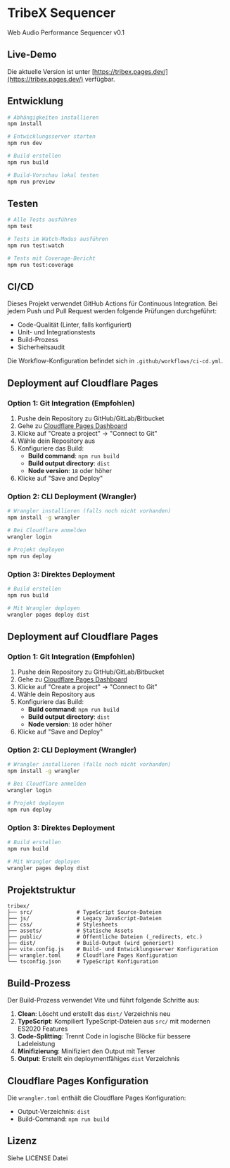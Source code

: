 # TribeX Sequencer

Web Audio Performance Sequencer v0.1

## Live-Demo

Die aktuelle Version ist unter [https://tribex.pages.dev/](https://tribex.pages.dev/) verfügbar.

## Entwicklung

```bash
# Abhängigkeiten installieren
npm install

# Entwicklungsserver starten
npm run dev

# Build erstellen
npm run build

# Build-Vorschau lokal testen
npm run preview
```

## Testen

```bash
# Alle Tests ausführen
npm test

# Tests im Watch-Modus ausführen
npm run test:watch

# Tests mit Coverage-Bericht
npm run test:coverage
```

## CI/CD

Dieses Projekt verwendet GitHub Actions für Continuous Integration. Bei jedem Push und Pull Request werden folgende Prüfungen durchgeführt:

- Code-Qualität (Linter, falls konfiguriert)
- Unit- und Integrationstests
- Build-Prozess
- Sicherheitsaudit

Die Workflow-Konfiguration befindet sich in `.github/workflows/ci-cd.yml`.

## Deployment auf Cloudflare Pages

### Option 1: Git Integration (Empfohlen)

1. Pushe dein Repository zu GitHub/GitLab/Bitbucket
2. Gehe zu [Cloudflare Pages Dashboard](https://dash.cloudflare.com/pages)
3. Klicke auf "Create a project" → "Connect to Git"
4. Wähle dein Repository aus
5. Konfiguriere das Build:
   - **Build command**: `npm run build`
   - **Build output directory**: `dist`
   - **Node version**: `18` oder höher
6. Klicke auf "Save and Deploy"

### Option 2: CLI Deployment (Wrangler)

```bash
# Wrangler installieren (falls noch nicht vorhanden)
npm install -g wrangler

# Bei Cloudflare anmelden
wrangler login

# Projekt deployen
npm run deploy
```

### Option 3: Direktes Deployment

```bash
# Build erstellen
npm run build

# Mit Wrangler deployen
wrangler pages deploy dist
```

## Deployment auf Cloudflare Pages

### Option 1: Git Integration (Empfohlen)

1. Pushe dein Repository zu GitHub/GitLab/Bitbucket
2. Gehe zu [Cloudflare Pages Dashboard](https://dash.cloudflare.com/pages)
3. Klicke auf "Create a project" → "Connect to Git"
4. Wähle dein Repository aus
5. Konfiguriere das Build:
   - **Build command**: `npm run build`
   - **Build output directory**: `dist`
   - **Node version**: `18` oder höher
6. Klicke auf "Save and Deploy"

### Option 2: CLI Deployment (Wrangler)

```bash
# Wrangler installieren (falls noch nicht vorhanden)
npm install -g wrangler

# Bei Cloudflare anmelden
wrangler login

# Projekt deployen
npm run deploy
```

### Option 3: Direktes Deployment

```bash
# Build erstellen
npm run build

# Mit Wrangler deployen
wrangler pages deploy dist
```

## Projektstruktur

```
tribex/
├── src/              # TypeScript Source-Dateien
├── js/               # Legacy JavaScript-Dateien
├── css/              # Stylesheets
├── assets/           # Statische Assets
├── public/           # Öffentliche Dateien (_redirects, etc.)
├── dist/             # Build-Output (wird generiert)
├── vite.config.js    # Build- und Entwicklungsserver Konfiguration
├── wrangler.toml     # Cloudflare Pages Konfiguration
└── tsconfig.json     # TypeScript Konfiguration
```

## Build-Prozess

Der Build-Prozess verwendet Vite und führt folgende Schritte aus:

1. **Clean**: Löscht und erstellt das `dist/` Verzeichnis neu
2. **TypeScript**: Kompiliert TypeScript-Dateien aus `src/` mit modernen ES2020 Features
3. **Code-Splitting**: Trennt Code in logische Blöcke für bessere Ladeleistung
4. **Minifizierung**: Minifiziert den Output mit Terser
5. **Output**: Erstellt ein deploymentfähiges `dist` Verzeichnis

## Cloudflare Pages Konfiguration

Die `wrangler.toml` enthält die Cloudflare Pages Konfiguration:
- Output-Verzeichnis: `dist`
- Build-Command: `npm run build`

## Lizenz

Siehe LICENSE Datei
